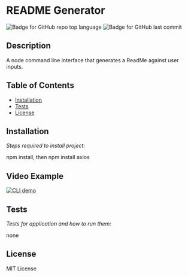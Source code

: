# README Generator
  ![Badge for GitHub repo top language](https://img.shields.io/github/languages/top/BraenaanV/undefined?style=flat&logo=appveyor) ![Badge for GitHub last commit](https://img.shields.io/github/last-commit/BraenaanV/undefined?style=flat&logo=appveyor)

  
  
  ## Description 
  
  A node command line interface that generates a ReadMe against user inputs. 
  ## Table of Contents
  * [Installation](#installation)
  * [Tests](#tests)
  * [License](#license)
  
  ## Installation
  
  *Steps required to install project:*
  
  npm install, then npm install axios
  
  ## Video Example
  
  [![CLI demo](http://img.youtube.com/vi/zYmcyAsr5T4/0.jpg)](http://www.youtube.com/watch?v=zYmcyAsr5T4 "Video Example")
  
  ## Tests
  
  *Tests for application and how to run them:*
  
  none
  
  ## License
  
  MIT License
  
